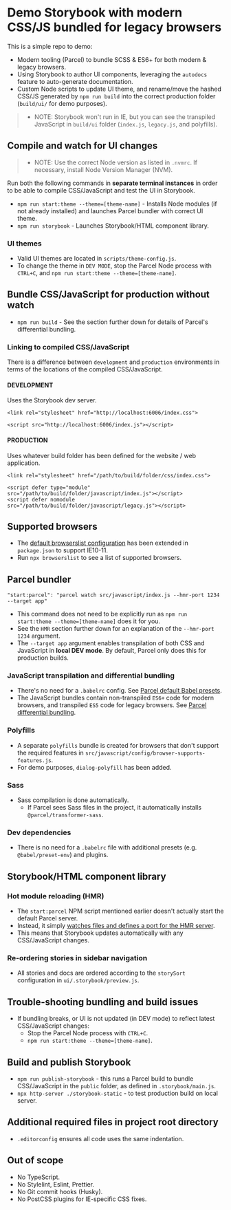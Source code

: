 # Demo Storybook with modern CSS/JS bundled for legacy browsers
This is a simple repo to demo:
- Modern tooling (Parcel) to bundle SCSS & ES6+ for both modern & legacy browsers.
- Using Storybook to author UI components, leveraging the `autodocs` feature to auto-generate documentation.
- Custom Node scripts to update UI theme, and rename/move the hashed CSS/JS generated by `npm run build` into the correct production folder (`build/ui/` for demo purposes).

> - NOTE: Storybook won't run in IE, but you can see the transpiled JavaScript in `build/ui` folder (`index.js`, `legacy.js`, and polyfills).

## Compile and watch for UI changes
> - NOTE: Use the correct Node version as listed in `.nvmrc`. If necessary, install Node Version Manager (NVM).

Run both the following commands in **separate terminal instances** in order to be able to compile CSS/JavaScript and test the UI in Storybook.

- `npm run start:theme --theme=[theme-name]` - Installs Node modules (if not already installed) and launches Parcel bundler with correct UI theme.
- `npm run storybook` - Launches Storybook/HTML component library.

### UI themes
- Valid UI themes are located in `scripts/theme-config.js`.
- To change the theme in `DEV MODE`, stop the Parcel Node process with `CTRL+C`, and `npm run start:theme --theme=[theme-name]`.

## Bundle CSS/JavaScript for production without watch
- `npm run build` - See the section further down for details of Parcel's differential bundling.

### Linking to compiled CSS/JavaScript
There is a difference between `development` and `production` environments in terms of the locations of the compiled CSS/JavaScript.

#### DEVELOPMENT
Uses the Storybook dev server.
```
<link rel="stylesheet" href="http://localhost:6006/index.css">
```
```
<script src="http://localhost:6006/index.js"></script>
```

#### PRODUCTION
Uses whatever build folder has been defined for the website / web application.
```
<link rel="stylesheet" href="/path/to/build/folder/css/index.css">
```
```
<script defer type="module" src="/path/to/build/folder/javascript/index.js"></script>
<script defer nomodule src="/path/to/build/folder/javascript/legacy.js"></script>
```

## Supported browsers
- The [default browserslist configuration](https://github.com/browserslist/browserslist#best-practices) has been extended in `package.json` to support IE10-11.
- Run `npx browserslist` to see a list of supported browsers.

## Parcel bundler
```
"start:parcel": "parcel watch src/javascript/index.js --hmr-port 1234 --target app"
```
- This command does not need to be explicitly run as `npm run start:theme --theme=[theme-name]` does it for you.
- See the `HMR` section further down for an explanation of the `--hmr-port 1234` argument.
- The `--target app` argument enables transpilation of both CSS and JavaScript in **local DEV mode**. By default, Parcel only does this for production builds.

### JavaScript transpilation and differential bundling
- There's no need for a `.babelrc` config. See [Parcel default Babel presets](https://parceljs.org/languages/javascript/#default-presets).
- The JavaScript bundles contain non-transpiled `ES6+` code for modern browsers, and transpiled `ES5` code for legacy browsers. See [Parcel differential bundling](https://parceljs.org/features/targets/#differential-bundling).

### Polyfills
- A separate `polyfills` bundle is created for browsers that don't support the required features in `src/javascript/config/browser-supports-features.js`.
- For demo purposes, `dialog-polyfill` has been added.

### Sass
- Sass compilation is done automatically.
    - If Parcel sees Sass files in the project, it automatically installs `@parcel/transformer-sass`.

### Dev dependencies
- There is no need for a `.babelrc` file with additional presets (e.g. `@babel/preset-env`) and plugins.

## Storybook/HTML component library

### Hot module reloading (HMR)
- The `start:parcel` NPM script mentioned earlier doesn't actually start the default Parcel server.
- Instead, it simply [watches files and defines a port for the HMR server](https://parceljs.org/features/cli/#parcel-watch-%3Centries%3E).
- This means that Storybook updates automatically with any CSS/JavaScript changes.

### Re-ordering stories in sidebar navigation
- All stories and docs are ordered according to the `storySort` configuration in `ui/.storybook/preview.js`.

## Trouble-shooting bundling and build issues
- If bundling breaks, or UI is not updated (in DEV mode) to reflect latest CSS/JavaScript changes:
    - Stop the Parcel Node process with `CTRL+C`.
    - `npm run start:theme --theme=[theme-name]`.


## Build and publish Storybook
- `npm run publish-storybook` - this runs a Parcel build to bundle CSS/JavaScript in the `public` folder, as defined in `.storybook/main.js`.
- `npx http-server ./storybook-static` - to test production build on local server.

## Additional required files in project root directory
- `.editorconfig` ensures all code uses the same indentation.

## Out of scope
- No TypeScript.
- No Stylelint, Eslint, Prettier.
- No Git commit hooks (Husky).
- No PostCSS plugins for IE-specific CSS fixes.
